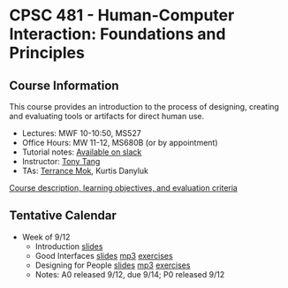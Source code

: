 # CPSC 481 - Human-Computer Interaction: Foundations and Principles

## Course Information

This course provides an introduction to the process of designing, creating and evaluating tools or artifacts for direct human use.

* Lectures: MWF 10-10:50, MS527
* Office Hours: MW 11-12, MS680B (or by appointment)
* Tutorial notes: [Available on slack](https://cpsc481-ucalgary.slack.com)
* Instructor: [Tony Tang](http://hcitang.org)
* TAs: [Terrance Mok](http://terrancemok.com/), Kurtis Danyluk

[Course description, learning objectives, and evaluation criteria](about.md)

## Tentative Calendar

* Week of 9/12
    - Introduction [slides](http://www.hcitang.org/uploads/Teaching/files/481-1-introduction.pptx)
    - Good Interfaces [slides](http://www.hcitang.org/uploads/Teaching/files/481-2-good-interfaces.pptx) [mp3](http://www.hcitang.org/uploads/Teaching/files/481-2-good-interfaces.mp3) [exercises](http://www.hcitang.org/uploads/Teaching/files/481-2-exercises.pptx)
    - Designing for People [slides](http://www.hcitang.org/uploads/Teaching/files/481-3-designing-for-people.pptx) [mp3](http://www.hcitang.org/uploads/Teaching/files/481-3-designing-for-people.mp3) [exercises](http://www.hcitang.org/uploads/Teaching/files/481-3-exercises.pptx)
    - Notes: A0 released 9/12, due 9/14; P0 released 9/12


